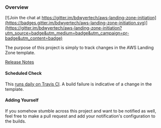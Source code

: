 ### Overview

[![Join the chat at https://gitter.im/bdwyertech/aws-landing-zone-initiation](https://badges.gitter.im/bdwyertech/aws-landing-zone-initiation.svg)](https://gitter.im/bdwyertech/aws-landing-zone-initiation?utm_source=badge&utm_medium=badge&utm_campaign=pr-badge&utm_content=badge)

The purpose of this project is simply to track changes in the AWS Landing Zone template.

[Release Notes](https://solutions-reference.s3.amazonaws.com/aws-landing-zone/latest/release_notes.html)

#### Scheduled Check
This [runs daily on Travis CI](https://travis-ci.org/bdwyertech/aws-landing-zone-initiation).  A build failure is indicative of a change in the template.

#### Adding Yourself
If you somehow stumble across this project and want to be notified as well, feel free to make a pull request and add your notification's configuration to the builds.
